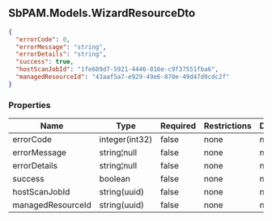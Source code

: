 
<h2 id="tocS_SbPAM.Models.WizardResourceDto">SbPAM.Models.WizardResourceDto</h2>

<a id="schemasbpam.models.wizardresourcedto"></a>
<a id="schema_SbPAM.Models.WizardResourceDto"></a>
<a id="tocSsbpam.models.wizardresourcedto"></a>
<a id="tocssbpam.models.wizardresourcedto"></a>

```json
{
  "errorCode": 0,
  "errorMessage": "string",
  "errorDetails": "string",
  "success": true,
  "hostScanJobId": "1fe689d7-5921-4446-816e-c9f37551fba6",
  "managedResourceId": "43aaf5a7-e929-49e6-870e-49d47d9cdc2f"
}

```

### Properties

|Name|Type|Required|Restrictions|Description|
|---|---|---|---|---|
|errorCode|integer(int32)|false|none|none|
|errorMessage|string¦null|false|none|none|
|errorDetails|string¦null|false|none|none|
|success|boolean|false|none|none|
|hostScanJobId|string(uuid)|false|none|none|
|managedResourceId|string(uuid)|false|none|none|


